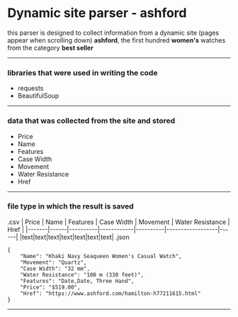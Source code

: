 # Dynamic site parser - ashford
this parser is designed to collect information from a dynamic site (pages appear when scrolling down) **ashford**, the first hundred **women's** watches from the category **best seller**
___
### libraries that were used in writing the code
* requests
* BeautifulSoup
___
### data that was collected from the site and stored
* Price
* Name
* Features
* Case Width
* Movement
* Water Resistance
* Href
___
### file type in which the result is saved
 .csv
| Price | Name | Features | Case Width | Movement | Water Resistance | Href |
|-------|------|----------|------------|----------|------------------|------|
|text|text|text|text|text|text|text|
.json
```
{
    "Name": "Khaki Navy Seaqueen Women's Casual Watch",
    "Movement": "Quartz",
    "Case Width": "32 mm",
    "Water Resistance": "100 m (330 feet)",
    "Features": "Date,Date, Three Hand",
    "Price": "$519.00",
    "Href": "https://www.ashford.com/hamilton-h77211615.html"
}
```
___
